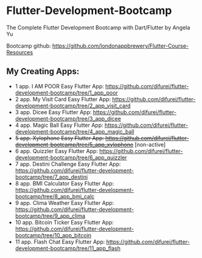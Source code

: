 # Flutter-Development-Bootcamp
The Complete Flutter Development Bootcamp with Dart/Flutter by Angela Yu

Bootcamp github: https://github.com/londonappbrewery/Flutter-Course-Resources

## My Creating Apps:

* 1 app. I AM POOR Easy Flutter App: https://github.com/difurei/flutter-development-bootcamp/tree/1_app_poor
* 2 app. My Visit Card Easy Flutter App: https://github.com/difurei/flutter-development-bootcamp/tree/2_app_visit_card
* 3 app. Dicee Easy Flutter App: https://github.com/difurei/flutter-development-bootcamp/tree/3_app_dicee
* 4 app. Magic Ball Easy Flutter App: https://github.com/difurei/flutter-development-bootcamp/tree/4_app_magic_ball
* ~~5 app. Xylophone Easy Flutter App: https://github.com/difurei/flutter-development-bootcamp/tree/5_app_xylophone~~ [non-active]
* 6 app. Quizzler Easy Flutter App: https://github.com/difurei/flutter-development-bootcamp/tree/6_app_quizzler
* 7 app. Destini Challenge Easy Flutter App: https://github.com/difurei/flutter-development-bootcamp/tree/7_app_destini
* 8 app. BMI Calculator Easy Flutter App: https://github.com/difurei/flutter-development-bootcamp/tree/8_app_bmi_calc
* 9 app. Clima Weather Easy Flutter App: https://github.com/difurei/flutter-development-bootcamp/tree/9_app_clima
* 10 app. Bitcoin Ticker Easy Flutter App: https://github.com/difurei/flutter-development-bootcamp/tree/10_app_bitcoin
* 11 app. Flash Chat Easy Flutter App: https://github.com/difurei/flutter-development-bootcamp/tree/11_app_flash
